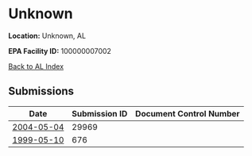 # Unknown

**Location:** Unknown, AL

**EPA Facility ID:** 100000007002

[Back to AL Index](../../index.md)

## Submissions

| Date | Submission ID | Document Control Number |
|------|--------------|-------------------------|
| [2004-05-04](submissions/29969.md) | 29969 |  |
| [1999-05-10](submissions/676.md) | 676 |  |
